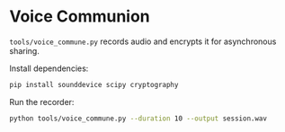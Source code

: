 # Voice Communion

`tools/voice_commune.py` records audio and encrypts it for asynchronous sharing.

Install dependencies:

```bash
pip install sounddevice scipy cryptography
```

Run the recorder:

```bash
python tools/voice_commune.py --duration 10 --output session.wav
```
